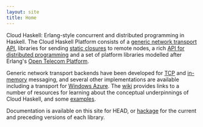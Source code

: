 ```yaml
---
layout: site
title: Home
---
```

Cloud Haskell: Erlang-style concurrent and distributed programming in Haskell.
The Cloud Haskell Platform consists of a
[generic network transport API](https://github.com/haskell-distributed/network-transport),
libraries for sending [static closures](https://github.com/haskell-distributed/distributed-static) to remote nodes, a rich [API for distributed programming](https://github.com/haskell-distributed/distributed-process) and a
set of platform libraries modelled after Erlang's [Open Telecom Platform](http://www.erlang.org/doc/).

Generic network transport backends have been developed for
[TCP](https://github.com/haskell-distributed/network-transport-tcp) and
[in-memory](https://github.com/haskell-distributed/network-transport-inmemory)
messaging, and several other implementations are available including a transport for
[Windows Azure](https://github.com/haskell-distributed/distributed-process-azure). The [wiki](/wiki.html) provides links to a number of resources for learning about the conceptual underpinnings of Cloud Haskell, and some [examples](https://github.com/haskell-distributed/distributed-process-demos).

Documentation is available on this site for HEAD, or
[hackage](http://hackage.haskell.org/package/distributed-process) for the current and preceding versions of
each library.
